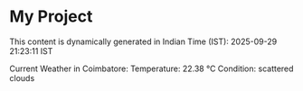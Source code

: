 # My Project

This content is dynamically generated in Indian Time (IST): 2025-09-29 21:23:11 IST


Current Weather in Coimbatore:
Temperature: 22.38 °C
Condition: scattered clouds
